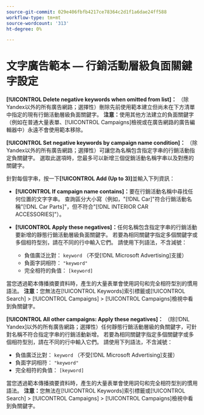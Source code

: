 ```yaml
---
source-git-commit: 029e406fbfb4217ce78364c2d1f1a6dae24ff588
workflow-type: tm+mt
source-wordcount: '313'
ht-degree: 0%

---
```

# 文字廣告範本 — 行銷活動層級負面關鍵字設定

**[!UICONTROL Delete negative keywords when omitted from list]：** （除Yandex以外的所有廣告網路；選擇性）刪除先前使用範本建立但尚未在下方清單中指定的現有行銷活動層級負面關鍵字。 **注意：**&#x200B;使用其他方法建立的負面關鍵字（例如在普通大量表單、[!UICONTROL Campaigns]檢視或在廣告網路的廣告編輯器中）永遠不會使用範本移除。

**[!UICONTROL Set negative keywords by campaign name condition]：** （除Yandex以外的所有廣告網路；選擇性）可讓您為名稱包含指定字串的行銷活動指定負關鍵字。 選取此選項時，您最多可以新增三個促銷活動名稱字串以及對應的關鍵字。

針對每個字串，按一下&#x200B;**[!UICONTROL Add (Up to 3)]**&#x200B;並輸入下列資訊：

* **[!UICONTROL If campaign name contains]：**&#x200B;要在行銷活動名稱中尋找任何位置的文字字串。 查詢區分大小寫（例如，&quot;[!DNL Car]&quot;符合行銷活動名稱&quot;[!DNL Car Parts]&quot;，但不符合&quot;[!DNL INTERIOR CAR ACCESSORIES]&quot;）。

* **[!UICONTROL Apply these negatives]：**&#x200B;任何名稱包含指定字串的行銷活動要新增的靜態行銷活動層級負面關鍵字。 若要為相同關鍵字指定多個關鍵字或多個相符型別，請在不同的行中輸入它們。 請使用下列語法，不含減號：

   * 負值廣泛比對： `keyword` （不受[!DNL Microsoft Advertising]支援）
   * 負面字詞相符： `"keyword"`
   * 完全相符的負值： `[keyword]`

當您透過範本傳播摘要資料時，產生的大量表單會使用詞句和完全相符型別的慣用語法。 **注意：**&#x200B;您無法在[!UICONTROL Keywords]索引標籤或[!UICONTROL Search] > [!UICONTROL Campaigns] > [!UICONTROL Campaigns]檢視中看到負關鍵字。

**[!UICONTROL All other campaigns: Apply these negatives]：** （除[!DNL Yandex]以外的所有廣告網路；選擇性）任何靜態行銷活動層級的負關鍵字，可針對名稱不符合指定字串的行銷活動新增。 若要為相同關鍵字指定多個關鍵字或多個相符型別，請在不同的行中輸入它們。 請使用下列語法，不含減號：

* 負值廣泛比對： `keyword` （不受[!DNL Microsoft Advertising]支援）
* 負面字詞相符： `"keyword"`
* 完全相符的負值： `[keyword]`

當您透過範本傳播摘要資料時，產生的大量表單會使用詞句和完全相符型別的慣用語法。 **注意：**&#x200B;您無法在[!UICONTROL Keywords]索引標籤或[!UICONTROL Search] > [!UICONTROL Campaigns] > [!UICONTROL Campaigns]檢視中看到負關鍵字。
